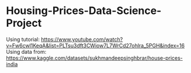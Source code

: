 # Housing-Prices-Data-Science-Project
Using tutorial: https://www.youtube.com/watch?v=Fw6cwl1KeqA&list=PLTsu3dft3CWiow7L7WrCd27ohlra_5PGH&index=16
Using data from: https://www.kaggle.com/datasets/sukhmandeepsinghbrar/house-prices-india
